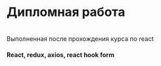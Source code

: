 <h1>Дипломная работа</h1>

<br />
Выполненная после прохождения курса по react

<h4>React, redux, axios, react hook form</h4>
